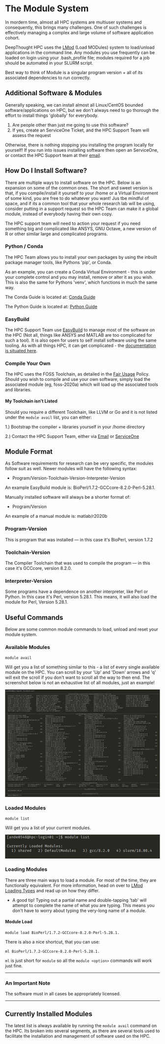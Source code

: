 # The Module System

In mordern time, almost all HPC systems are multiuser systems and consequently, this brings many challenges. One of such challenges is effectively managing a complex and large volume of software application cohort. 

DeepThought HPC uses the [LMod](https://lmod.readthedocs.io/en/latest/) (Load MODules) system to load/unload applications in the command line. Any modules you use frequently can be loaded on login using your .bash_profile file; modules required for a job should be automated in your SLURM script.

Best way to think of Module is a singular program version + all of its associated dependencies to run correctly.

## Additional Software & Modules

Generally speaking, we can install almost all Linux/CentOS bounded software/applications on HPC, but we don't always need to go thorough the effort to install things 'globally' for everybody.

1. Are people other than just me going to use this software?
2. If yes, create an ServiceOne Ticket, and the HPC Support Team will assess the request

Otherwise, there is nothing stopping you installing the program locally for yourself! If you run into issues installing software then open an ServiceOne, or contact the HPC Support team at their [email](mailto:deepthought@flinders.edu.au).

## How Do I Install Software? 
There are multiple ways to install software on the HPC. Below is an expansion on some of the common ones. The short and sweet version is that, if you compile/install it yourself to your /home or a Virtual Environment of some kind, you are free to do whatever you want! Jus tbe mindful of space, and if its a common tool that your whole research lab will be using, consider putting in a support request so the HPC Team can make it a global module, instead of everybody having their own copy. 

The HPC support team will need to action your request if you need something big and complicated like ANSYS, GNU Octave, a new version of R or other similar large and complicated programs. 

### Python / Conda
The HPC Team allows you to install your own packages by using the inbuilt package manager tools, like Pythons 'pip', or Conda. 

As an example, you can create a Conda Virtual Environment - this is under your complete control and you may install, remove or alter it as you wish. This is also the same for Pythons 'venv', which functions in much the same way.  

The Conda Guide is located at: [Conda Guide](https://docs.conda.io/projects/conda/en/latest/user-guide/getting-started.html#managing-envs)

The Python Guide is located at: [Python Guide](https://packaging.python.org/guides/installing-using-pip-and-virtual-environments/#creating-a-virtual-environment)

### EasyBuild 
The HPC Support Team use [EasyBuild](https://easybuild.io/) to manage most of the software on the HPC (Not all, things like ANSYS and MATLAB are too complicated for such a tool). It is also open for users to self install software using the same tooling. As with all things HPC, it can get complicated - the [documentation is situated here](https://docs.easybuild.io/en/latest/). 

### Compile Your Own 
The HPC uses the FOSS Toolchain, as detailed in the [Fair Usage](../policies/fairuse.html#toolchains) Policy.  Should you wish to compile and use your own software, simply load the associated module (eg, foss-2020a) which will load up the associated tools and libraries. 

#### My Toolchain isn't Listed
Should you require a different Toolchain, like LLVM or Go and it is not listed under the `module avail` list, you can either: 

1.) Bootstrap the compiler + libraries yourself in your /home directory

2.) Contact the HPC Support Team, either via [Email](mailto:deepthought@flinders.edu.au) or [ServiceOne](https://flindersuni.service-now.com/csp)

## Module Format

As Software requirements for research can be very specific, the modules follow suit as well. Newer modules will have the following syntax:

- Program/Version-Toolchain-Version-Interpreter-Version

An example EasyBuild module is: BioPerl/1.7.2-GCCcore-8.2.0-Perl-5.28.1.

Manually installed software will always be a shorter format of:

- Program/Version

An example of a manual module is: matlab/r2020b

### Program-Version

This is program that was installed — in this case it's BioPerl, version 1.7.2

### Toolchain-Version

The Compiler Toolchain that was used to compile the program — in this case it's GCCcore, version 8.2.0.

### Interpreter-Version

Some programs have a dependence on another interpreter, like Perl or Python. In this case it's Perl, version 5.28.1. This means, it will also load the module for Perl, Version 5.28.1.

## Useful Commands

Below are some common module commands to load, unload and reset your module system.

### Available Modules

    module avail

Will get you a list of something similar to this - a list of every single available module on the HPC. You can scroll by your 'Up' and 'Down' arrows and 'q' will exit the scroll if you don't want to scroll all the way to then end. The screenshot below is not an exhaustive list of all modules, just an example!

![](../_static/moduleAvailExampleList.png)

### Loaded Modules

    module list

Will get you a list of your current modules.

![](../_static/moduleListExample.png)

### Loading Modules

There are three main ways to load a module. For most of the time, they are functionally equivalent. For more information, head on over to [LMod Loading Types](https://lmod.readthedocs.io/en/latest/010_user.html) and read up on how they differ.

- A good tip! Typing out a partial name and double-tapping 'tab' will attempt to complete the name of what you are typing. This means you don't have to worry about typing the very-long name of a module.

#### Module Load

    module load BioPerl/1.7.2-GCCcore-8.2.0-Perl-5.28.1.

There is also a nice shortcut, that you can use:

    ml BioPerl/1.7.2-GCCcore-8.2.0-Perl-5.28.1.

`ml` is just short for `module` so all the `module <option>` commands will work just fine. 

___

### An Important Note

The software must in all cases be appropriately licensed.
___

## Currently Installed Modules

The latest list is always available by running the `module avail` command on the HPC. Its broken into several segments, as there are several tools used to facilitate the installation and management of software used on the HPC. 
